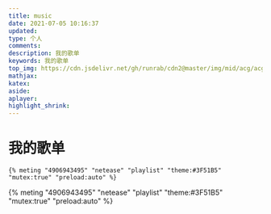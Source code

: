```yaml
---
title: music
date: 2021-07-05 10:16:37
updated:
type: 个人
comments:
description: 我的歌单
keywords: 我的歌单
top_img: https://cdn.jsdelivr.net/gh/runrab/cdn2@master/img/mid/acg/acg133.jpeg
mathjax:
katex:
aside:
aplayer: 
highlight_shrink:
---
```




# 我的歌单

```
{% meting "4906943495" "netease" "playlist" "theme:#3F51B5" "mutex:true" "preload:auto" %}
```

{% meting "4906943495" "netease" "playlist" "theme:#3F51B5" "mutex:true" "preload:auto" %}
